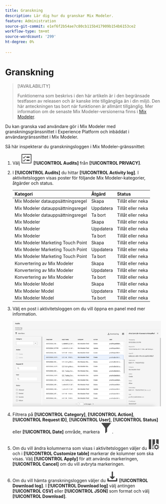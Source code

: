 ```yaml
---
title: Granskning
description: Lär dig hur du granskar Mix Modeler.
feature: Administration
source-git-commit: e1ef6f2b54ae7c80cb115b417909b154b6153ce2
workflow-type: tm+mt
source-wordcount: '299'
ht-degree: 0%

---
```


# Granskning

>[!AVAILABILITY]
>
>Funktionerna som beskrivs i den här artikeln är i den begränsade testfasen av releasen och är kanske inte tillgängliga än i din miljö. Den här anteckningen tas bort när funktionen är allmänt tillgänglig. Mer information om de senaste Mix Modeler-versionerna finns i [Mix Modeler](/help/releases/latest.md).

Du kan granska vad användare gör i Mix Modeler med granskningsgränssnittet i Experience Platform och inbäddat i användargränssnittet i Mix Modeler.

Så här inspekterar du granskningsloggen i Mix Modeler-gränssnittet:

1. Välj ![Uppgiftslista](../assets/icons/TaskList.svg) **[!UICONTROL Audits]** från **[!UICONTROL PRIVACY]**.

1. I **[!UICONTROL Audits]** du hittar **[!UICONTROL Activity log]**. I aktivitetsloggen visas poster för följande Mix Modeler-kategorier, åtgärder och status.

   | Kategori | Åtgärd | Status |
   |---|---|---|
   | Mix Modeler datauppsättningsregel | Skapa | Tillåt eller neka |
   | Mix Modeler datauppsättningsregel | Uppdatera | Tillåt eller neka |
   | Mix Modeler datauppsättningsregel | Ta bort | Tillåt eller neka |
   | Mix Modeler | Skapa | Tillåt eller neka |
   | Mix Modeler | Uppdatera | Tillåt eller neka |
   | Mix Modeler | Ta bort | Tillåt eller neka |
   | Mix Modeler Marketing Touch Point | Skapa | Tillåt eller neka |
   | Mix Modeler Marketing Touch Point | Uppdatera | Tillåt eller neka |
   | Mix Modeler Marketing Touch Point | Ta bort | Tillåt eller neka |
   | Konvertering av Mix Modeler | Skapa | Tillåt eller neka |
   | Konvertering av Mix Modeler | Uppdatera | Tillåt eller neka |
   | Konvertering av Mix Modeler | Ta bort | Tillåt eller neka |
   | Mix Modeler Model | Skapa | Tillåt eller neka |
   | Mix Modeler Model | Uppdatera | Tillåt eller neka |
   | Mix Modeler Model | Ta bort | Tillåt eller neka |

1. Välj en post i aktivitetsloggen om du vill öppna en panel med mer information.

   ![Mix Modeler granskning](../assets/mix-modeler-audit.png)

1. Filtrera på **[!UICONTROL Category]**, **[!UICONTROL Action]**, **[!UICONTROL Request ID]**, **[!UICONTROL User]**, **[!UICONTROL Status]** eller **[!UICONTROL Date]** område, markera ![Filter](../assets/icons/Filter.svg).

1. Om du vill ändra kolumnerna som visas i aktivitetsloggen väljer du ![Kolumner](../assets/icons/ColumnSetting.svg) och i **[!UICONTROL Customize table]** markerar de kolumner som ska visas. Välj **[!UICONTROL Apply]** för att använda markeringen, **[!UICONTROL Cancel]** om du vill avbryta markeringen.

1. Om du vill hämta granskningsloggen väljer du ![Ladda ned](../assets/icons/Download.svg) **[!UICONTROL Download log]**. I **[!UICONTROL Download log]** välj antingen **[!UICONTROL CSV]** eller **[!UICONTROL JSON]** som format och välj **[!UICONTROL Download]**.

